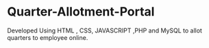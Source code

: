 # Quarter-Allotment-Portal
Developed Using HTML , CSS, JAVASCRIPT ,PHP and MySQL to allot quarters to employee online.
